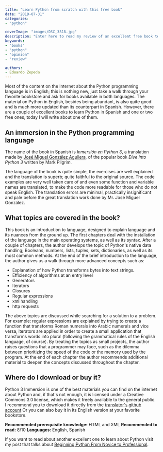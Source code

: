 ```yaml
---
title: "Learn Python from scratch with this free book"
date: "2019-07-31"
categories:
- "python"

coverImage: "images/DSC_3818.jpg"
description: "Enter here to read my review of an excellent free book to learn Python, which is also fully translated into Spanish."
keywords:
- "books"
- "python"
- "opinion"
- "review"

authors:
- Eduardo Zepeda
---
```


Most of the content on the Internet about the Python programming language is in English; this is nothing new, just take a walk through your favorite bookstore and ask for books available in both languages. The material on Python in English, besides being abundant, is also quite good and is much more updated than its counterpart in Spanish. However, there are a couple of excellent books to learn Python in Spanish and one or two free ones, today I will write about one of them.

## An immersion in the Python programming language

The name of the book in Spanish is _Inmersión en Python 3_, a translation made by [José Miguel González Aguilera](http://www.jmgaguilera.com/), of the popular book _Dive into Python 3_ written by Mark Pilgrim.

The language of the book is quite simple, the exercises are well explained and the translation is superb; quite faithful to the original source. The code examples are very well taken care of and even some function and variable names are translated, to make the code more readable for those who do not speak English. The translation errors are minimal, practically insignificant and pale before the great translation work done by Mr. José Miguel González.

## What topics are covered in the book?

This book is an introduction to language, designed to explain language and its nuances from the ground up. The first chapters deal with the installation of the language in the main operating systems, as well as its syntax. After a couple of chapters, the author develops the topic of Python's native data handling; Booleans, numbers, lists, tuples, sets, dictionaries, as well as its most common methods. At the end of the brief introduction to the language, the author gives us a walk through more advanced concepts such as:

* Explanation of how Python transforms bytes into text strings.
* Efficiency of algorithms at an entry level
* Generators
* Iterators
* Closures
* Regular expressions
* xml handling
* http requests

The above topics are discussed while searching for a solution to a problem. For example: regular expressions are explained by trying to create a function that transforms Roman numerals into Arabic numerals and vice versa, iterators are applied in order to create a small application that transforms words into plural (following the grammatical rules of the English language, of course). By treating the topics as small projects, the author raises questions that a programmer may face, such as the dilemma between prioritizing the speed of the code or the memory used by the program. At the end of each chapter the author recommends additional material to deepen the concepts discussed throughout the chapter.

## Where do I download or buy it?

Python 3 Immersion is one of the best materials you can find on the internet about Python and, if that's not enough, it is licensed under a Creative Commons 3.0 license, which makes it freely available to the general public. I recommend you to download it directly from the [translator's github account](https://github.com/jmgaguilera/inmersionenpython3) Or you can also buy it in its English version at your favorite bookstore.

****Recommended prerequisite knowledge:**** HTML and XML
**Recommended to read:** 8/10
**Languages:** English, Spanish

If you want to read about another excellent one to learn about Python visit my post that talks about [Beginning Python From Novice to Professional](/en/learn-python-from-scratch-with-this-free-book/).